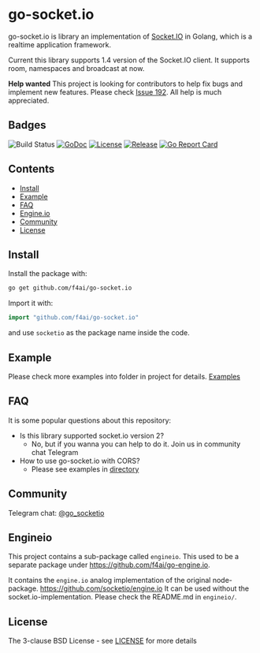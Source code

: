 # go-socket.io

go-socket.io is library an implementation of [Socket.IO](http://socket.io) in Golang, which is a realtime application framework.

Current this library supports 1.4 version of the Socket.IO client. It supports room, namespaces and broadcast at now.

**Help wanted** This project is looking for contributors to help fix bugs and implement new features. Please check [Issue 192](https://github.com/f4ai/go-socket.io/issues/192). All help is much appreciated.

## Badges

![Build Status](https://github.com/f4ai/go-socket.io/workflows/CI/badge.svg)
[![GoDoc](http://godoc.org/github.com/f4ai/go-socket.io?status.svg)](http://godoc.org/github.com/f4ai/go-socket.io)
[![License](https://img.shields.io/github/license/golangci/golangci-lint)](/LICENSE)
[![Release](https://img.shields.io/github/release/googollee/go-socket.io.svg)](https://github.com/f4ai/go-socket.io/releases/latest)
[![Go Report Card](https://goreportcard.com/badge/github.com/f4ai/go-socket.io)](https://goreportcard.com/report/github.com/f4ai/go-socket.io)

## Contents

- [Install](#install)
- [Example](#example)
- [FAQ](#faq)
- [Engine.io](#engineio)
- [Community](#community)
- [License](#license)

## Install

Install the package with:

```bash
go get github.com/f4ai/go-socket.io
```

Import it with:

```go
import "github.com/f4ai/go-socket.io"
```

and use `socketio` as the package name inside the code.

## Example

Please check more examples into folder in project for details. [Examples](https://github.com/f4ai/go-socket.io/tree/master/_examples)

## FAQ

It is some popular questions about this repository: 

- Is this library supported socket.io version 2?
    - No, but if you wanna you can help to do it. Join us in community chat Telegram   
- How to use go-socket.io with CORS?
    - Please see examples in [directory](https://github.com/f4ai/go-socket.io/tree/master/_examples)

## Community

Telegram chat: [@go_socketio](https://t.me/go_socketio)

## Engineio

This project contains a sub-package called `engineio`. This used to be a separate package under https://github.com/f4ai/go-engine.io.

It contains the `engine.io` analog implementation of the original node-package. https://github.com/socketio/engine.io It can be used without the socket.io-implementation. Please check the README.md in `engineio/`.

## License

The 3-clause BSD License  - see [LICENSE](https://opensource.org/licenses/BSD-3-Clause) for more details

